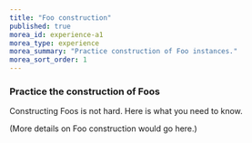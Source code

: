 ```yaml
---
title: "Foo construction"
published: true
morea_id: experience-a1
morea_type: experience
morea_summary: "Practice construction of Foo instances."
morea_sort_order: 1
---
```


### Practice the construction of Foos

Constructing Foos is not hard.  Here is what you need to know.

(More details on Foo construction would go here.)